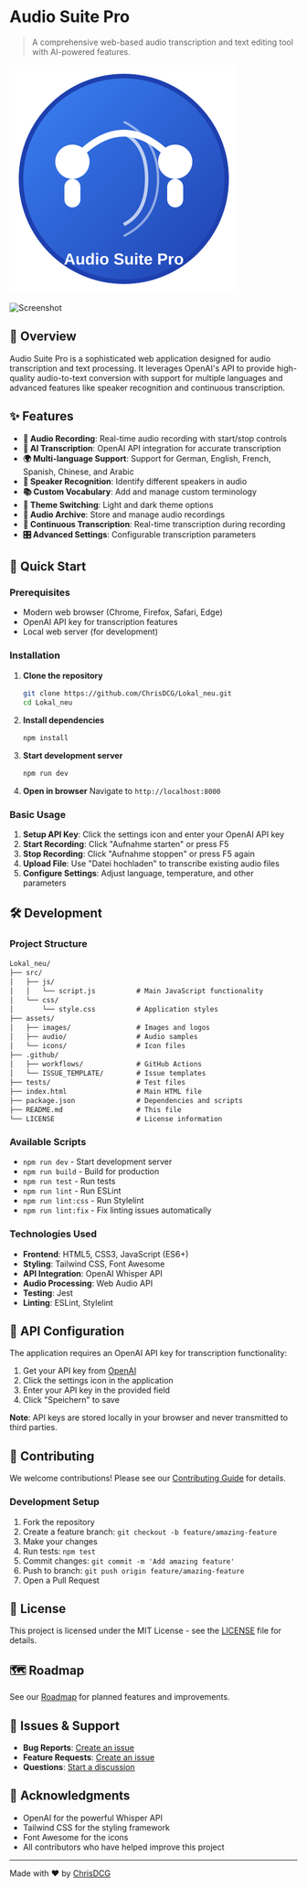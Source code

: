 # Audio Suite Pro

> A comprehensive web-based audio transcription and text editing tool with AI-powered features.

![Audio Suite Pro](assets/images/logo.svg)

![Screenshot](https://github.com/user-attachments/assets/4d675dbe-54e9-4802-841e-016d6df92fd1)

## 🎯 Overview

Audio Suite Pro is a sophisticated web application designed for audio transcription and text processing. It leverages OpenAI's API to provide high-quality audio-to-text conversion with support for multiple languages and advanced features like speaker recognition and continuous transcription.

## ✨ Features

- **🎤 Audio Recording**: Real-time audio recording with start/stop controls
- **📝 AI Transcription**: OpenAI API integration for accurate transcription
- **🌍 Multi-language Support**: Support for German, English, French, Spanish, Chinese, and Arabic
- **👥 Speaker Recognition**: Identify different speakers in audio
- **📚 Custom Vocabulary**: Add and manage custom terminology
- **🎨 Theme Switching**: Light and dark theme options
- **💾 Audio Archive**: Store and manage audio recordings
- **🔄 Continuous Transcription**: Real-time transcription during recording
- **🎛️ Advanced Settings**: Configurable transcription parameters

## 🚀 Quick Start

### Prerequisites

- Modern web browser (Chrome, Firefox, Safari, Edge)
- OpenAI API key for transcription features
- Local web server (for development)

### Installation

1. **Clone the repository**
   ```bash
   git clone https://github.com/ChrisDCG/Lokal_neu.git
   cd Lokal_neu
   ```

2. **Install dependencies**
   ```bash
   npm install
   ```

3. **Start development server**
   ```bash
   npm run dev
   ```

4. **Open in browser**
   Navigate to `http://localhost:8000`

### Basic Usage

1. **Setup API Key**: Click the settings icon and enter your OpenAI API key
2. **Start Recording**: Click "Aufnahme starten" or press F5
3. **Stop Recording**: Click "Aufnahme stoppen" or press F5 again
4. **Upload File**: Use "Datei hochladen" to transcribe existing audio files
5. **Configure Settings**: Adjust language, temperature, and other parameters

## 🛠️ Development

### Project Structure

```
Lokal_neu/
├── src/
│   ├── js/
│   │   └── script.js          # Main JavaScript functionality
│   └── css/
│       └── style.css          # Application styles
├── assets/
│   ├── images/                # Images and logos
│   ├── audio/                 # Audio samples
│   └── icons/                 # Icon files
├── .github/
│   ├── workflows/             # GitHub Actions
│   └── ISSUE_TEMPLATE/        # Issue templates
├── tests/                     # Test files
├── index.html                 # Main HTML file
├── package.json               # Dependencies and scripts
├── README.md                  # This file
└── LICENSE                    # License information
```

### Available Scripts

- `npm run dev` - Start development server
- `npm run build` - Build for production
- `npm run test` - Run tests
- `npm run lint` - Run ESLint
- `npm run lint:css` - Run Stylelint
- `npm run lint:fix` - Fix linting issues automatically

### Technologies Used

- **Frontend**: HTML5, CSS3, JavaScript (ES6+)
- **Styling**: Tailwind CSS, Font Awesome
- **API Integration**: OpenAI Whisper API
- **Audio Processing**: Web Audio API
- **Testing**: Jest
- **Linting**: ESLint, Stylelint

## 📖 API Configuration

The application requires an OpenAI API key for transcription functionality:

1. Get your API key from [OpenAI](https://platform.openai.com/api-keys)
2. Click the settings icon in the application
3. Enter your API key in the provided field
4. Click "Speichern" to save

**Note**: API keys are stored locally in your browser and never transmitted to third parties.

## 🤝 Contributing

We welcome contributions! Please see our [Contributing Guide](CONTRIBUTING.md) for details.

### Development Setup

1. Fork the repository
2. Create a feature branch: `git checkout -b feature/amazing-feature`
3. Make your changes
4. Run tests: `npm test`
5. Commit changes: `git commit -m 'Add amazing feature'`
6. Push to branch: `git push origin feature/amazing-feature`
7. Open a Pull Request

## 📝 License

This project is licensed under the MIT License - see the [LICENSE](LICENSE) file for details.

## 🗺️ Roadmap

See our [Roadmap](ROADMAP.md) for planned features and improvements.

## 🐛 Issues & Support

- **Bug Reports**: [Create an issue](https://github.com/ChrisDCG/Lokal_neu/issues/new?template=bug_report.md)
- **Feature Requests**: [Create an issue](https://github.com/ChrisDCG/Lokal_neu/issues/new?template=feature_request.md)
- **Questions**: [Start a discussion](https://github.com/ChrisDCG/Lokal_neu/discussions)

## 🙏 Acknowledgments

- OpenAI for the powerful Whisper API
- Tailwind CSS for the styling framework
- Font Awesome for the icons
- All contributors who have helped improve this project

---

Made with ❤️ by [ChrisDCG](https://github.com/ChrisDCG)
